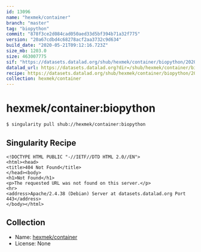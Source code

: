 ```yaml
---
id: 13096
name: "hexmek/container"
branch: "master"
tag: "biopython"
commit: "878f3ce2d084cad050aed33d5bf394b71a32f775"
version: "20a67cdbd4c68278acf2aa3732c9d634"
build_date: "2020-05-21T09:12:16.723Z"
size_mb: 1203.0
size: 463007775
sif: "https://datasets.datalad.org/shub/hexmek/container/biopython/2020-05-21-878f3ce2-20a67cdb/20a67cdbd4c68278acf2aa3732c9d634.sif"
datalad_url: https://datasets.datalad.org?dir=/shub/hexmek/container/biopython/2020-05-21-878f3ce2-20a67cdb/
recipe: https://datasets.datalad.org/shub/hexmek/container/biopython/2020-05-21-878f3ce2-20a67cdb/Singularity
collection: hexmek/container
---
```


# hexmek/container:biopython

```bash
$ singularity pull shub://hexmek/container:biopython
```

## Singularity Recipe

```singularity
<!DOCTYPE HTML PUBLIC "-//IETF//DTD HTML 2.0//EN">
<html><head>
<title>404 Not Found</title>
</head><body>
<h1>Not Found</h1>
<p>The requested URL was not found on this server.</p>
<hr>
<address>Apache/2.4.38 (Debian) Server at datasets.datalad.org Port 443</address>
</body></html>
```

## Collection

 - Name: [hexmek/container](https://github.com/hexmek/container)
 - License: None

